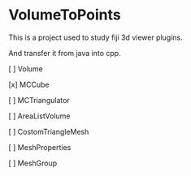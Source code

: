 # VolumeToPoints

This is a project used to study fiji 3d viewer plugins.    

And transfer it from java into cpp.  

[ ] Volume  

[x] MCCube  

[ ] MCTriangulator  

[ ] AreaListVolume  

[ ] CostomTriangleMesh  

[ ] MeshProperties  

[ ] MeshGroup

